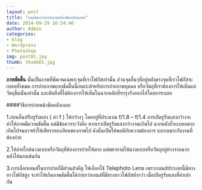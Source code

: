 ```yaml
---
layout: post
title: "เทคนิคการถ่ายภาพหน้าชัดหลังเบลอ"
date: 2014-09-29 16:54:46
author: Admin
categories: 
- blog 
- Wordpress
- Photoshop
img: post01.jpg
thumb: thumb01.jpg
---
```


<b>ภาพชัดตื้น</b> นั้นเป็นภาพที่ชัดเจนเฉพาะจุดที่เราโฟกัสเท่านั้น ส่วนจุดอื่นๆที่อยู่หลังตรงจุดที่เราโฟกัสจะเบลอทั้งหมด การถ่ายภาพแบบชัดตื้นนี้เหมาะสำหรับการถ่ายภาพบุคคล หรือวัตถุที่เราต้องการให้เห็นแค่วัตถุชิ้นนั้นเท่านั้น และตัดสิ่งที่ไม่ต้องการให้เห็นในฉากหลักที่รกรุงรังออกไปโดยการเบลอ

####วิธีการถ่ายหน้าชัดหลังเบลอ

1.ก่อนอื่นปรับรูรับแสง ( ค่า f ) ให้กว้างๆ โดยอยู่ที่ประมาณ f/1.8 – f/1.4 การเปิดรูรับแสงกว้างจะทำให้ภาพมีความชัดตื้น แต่มีข้อควรระวังคือ หากเราเปิดรูรับแสงกว้างจนเกินไป ฉากหลังก็จะเบลอมากเกินไปจนอาจทำให้เสียรายละเอียดของภาพไป ดังนั้นเปิดให้พอดีกับความต้องการ และเหมาะกับงานที่ต้องถ่าย <!--more-->

2.ให้ถ่ายใกล้นางแบบหรือวัตถุที่ต้องการถ่ายให้มาก แต่พยายามให้นางแบบหรือวัตถุอยู่ห่างจากฉากหลังให้มากเช่นกัน

3.การเลือกเลนส์ในการถ่ายก็มีส่วนสำคัญ ให้เลือกใช้ Telephoto Lens เพราะเลนส์ประเภทนี้มีทางยาวโฟกัสสูง จะทำให้เกิดภาพชัดตื้นได้ง่ายกว่าเลนส์ที่มีทางยาวโฟกัสต่ำกว่า  เมื่อเปิดรูรับแสงที่ค่าเท่ากัน


[hampden]: https://github.com/jekyll/jekyll